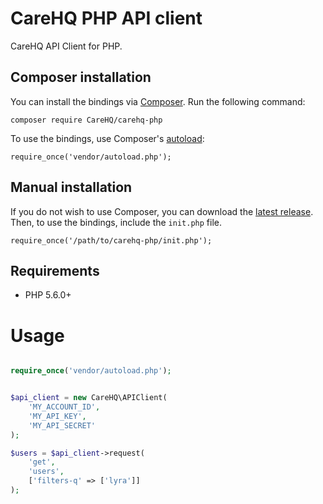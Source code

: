 # CareHQ PHP API client

CareHQ API Client for PHP.


## Composer installation

You can install the bindings via [Composer](https://getcomposer.org/). Run the
following command:

```
composer require CareHQ/carehq-php
```

To use the bindings, use Composer's
[autoload](https://getcomposer.org/doc/01-basic-usage.md#autoloading):

```
require_once('vendor/autoload.php');
```

## Manual installation

If you do not wish to use Composer, you can download the
[latest release](https://github.com/CareHQ/carehq-php/releases). Then, to use
the bindings, include the `init.php` file.

```
require_once('/path/to/carehq-php/init.php');
```

## Requirements

- PHP 5.6.0+


# Usage

```PHP

require_once('vendor/autoload.php');


$api_client = new CareHQ\APIClient(
    'MY_ACCOUNT_ID',
    'MY_API_KEY',
    'MY_API_SECRET'
);

$users = $api_client->request(
    'get',
    'users',
    ['filters-q' => ['lyra']]
);

```
